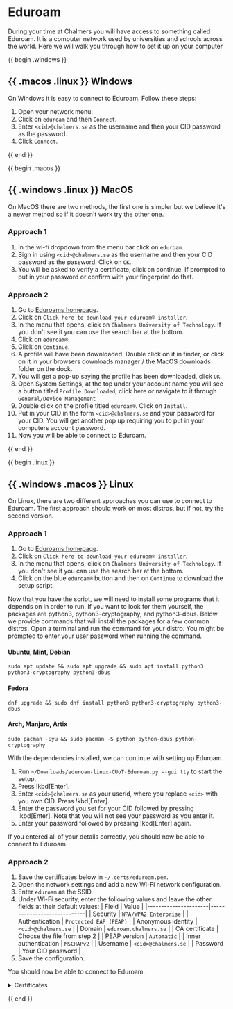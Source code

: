 # Eduroam

During your time at Chalmers you will have access to something called Eduroam.
It is a computer network used by universities and schools across the world.
Here we will walk you through how to set it up on your computer

{{ begin .windows }}

## {{ .macos .linux }} Windows

On Windows it is easy to connect to Eduroam. Follow these steps:

<!-- TODO: Verify that these steps are correct -->

1. Open your network menu.
2. Click on `eduroam` and then `Connect`.
3. Enter `<cid>@chalmers.se` as the username and then your CID password as the
   password.
4. Click `Connect`.

{{ end }}

{{ begin .macos }}

## {{ .windows .linux }} MacOS

On MacOS there are two methods, the first one is simpler but we believe it's a
newer method so if it doesn't work try the other one.

### Approach 1

1. In the wi-fi dropdown from the menu bar click on `eduroam`.
2. Sign in using `<cid>@chalmers.se` as the username and then your CID password
   as the password. Click on `OK`.
3. You will be asked to verify a certificate, click on continue. If prompted to
   put in your password or confirm with your fingerprint do that.

### Approach 2

1. Go to [Eduroams homepage](https://cat.eduroam.org).
2. Click on `Click here to download your eduroam® installer`.
3. In the menu that opens, click on `Chalmers University of Technology`. If you
   don't see it you can use the search bar at the bottom.
4. Click on `eduroam®`.
5. Click on `Continue`.
6. A profile will have been downloaded. Double click on it in finder, or click
   on it in your browsers downloads manager / the MacOS downloads folder on the
   dock.
7. You will get a pop-up saying the profile has been downloaded, click `OK`.
8. Open System Settings, at the top under your account name you will see a
   button titled `Profile Downloaded`, click here or navigate to it through
   `General/Device Management`
9. Double click on the profile titled `eduroam®`. Click on `Install`.
10. Put in your CID in the form `<cid>@chalmers.se` and your password for your
    CID. You will get another pop up requiring you to put in your computers
    account password.
11. Now you will be able to connect to Eduroam.

{{ end }}

{{ begin .linux }}

## {{ .windows .macos }} Linux

On Linux, there are two different approaches you can use to connect to Eduroam.
The first approach should work on most distros, but if not, try the second
version.

### Approach 1

1. Go to [Eduroams homepage](https://cat.eduroam.org).
2. Click on `Click here to download your eduroam® installer`.
3. In the menu that opens, click on `Chalmers University of Technology`. If you
   don't see it you can use the search bar at the bottom.
4. Click on the blue `eduroam®` button and then on `Continue` to download the
   setup script.

Now that you have the script, we will need to install some programs that it
depends on in order to run. If you want to look for them yourself, the packages
are python3, python3-cryptography, and python3-dbus. Below we provide commands
that will install the packages for a few common distros. Open a terminal and
run the command for your distro. You might be prompted to enter your user
password when running the command.

#### Ubuntu, Mint, Debian

```shell
sudo apt update && sudo apt upgrade && sudo apt install python3 python3-cryptography python3-dbus
```

#### Fedora

```shell
dnf upgrade && sudo dnf install python3 python3-cryptography python3-dbus
```

#### Arch, Manjaro, Artix

```shell
sudo pacman -Syu && sudo pacman -S python python-dbus python-cryptography
```

With the dependencies installed, we can continue with setting up Eduroam.

1. Run `~/Downloads/eduroam-linux-CUoT-Eduroam.py --gui tty` to start the
   setup.
2. Press !kbd[Enter].
3. Enter `<cid>@chalmers.se` as your userid, where you replace `<cid>` with you
   own CID. Press !kbd[Enter].
4. Enter the password you set for your CID followed by pressing !kbd[Enter].
   Note that you will not see your password as you enter it.
5. Enter your password followed by pressing !kbd[Enter] again.

If you entered all of your details correctly, you should now be able to connect
to Eduroam.

### Approach 2

1. Save the certificates below in `~/.certs/eduroam.pem`.
2. Open the network settings and add a new Wi-Fi network configuration.
3. Enter `eduroam` as the SSID.
4. Under Wi-Fi security, enter the following values and leave the other fields
   at their default values:
   | Field                | Value                       |
   |----------------------|-----------------------------|
   | Security             | `WPA/WPA2 Enterprise`       |
   | Authentication       | `Protected EAP (PEAP)`      |
   | Anonymous identity   | `<cid>@chalmers.se`         |
   | Domain               | `eduroam.chalmers.se`       |
   | CA certificate       | Choose the file from step 2 |
   | PEAP version         | `Automatic`                 |
   | Inner authentication | `MSCHAPv2`                  |
   | Username             | `<cid>@chalmers.se`         |
   | Password             | Your CID password           |
5. Save the configuration.

You should now be able to connect to Eduroam.

<details>
<summary>Certificates</summary>
<!-- mdbook turns of markdown completely when you use inline HTML, so this is
the HTML used for code blocks, except it somehow automatically inserts the copy
button. -->
<pre>
<code class="hljs">
-----BEGIN CERTIFICATE-----
MIIEMjCCAxqgAwIBAgIBATANBgkqhkiG9w0BAQUFADB7MQswCQYDVQQGEwJHQjEb
MBkGA1UECAwSR3JlYXRlciBNYW5jaGVzdGVyMRAwDgYDVQQHDAdTYWxmb3JkMRow
GAYDVQQKDBFDb21vZG8gQ0EgTGltaXRlZDEhMB8GA1UEAwwYQUFBIENlcnRpZmlj
YXRlIFNlcnZpY2VzMB4XDTA0MDEwMTAwMDAwMFoXDTI4MTIzMTIzNTk1OVowezEL
MAkGA1UEBhMCR0IxGzAZBgNVBAgMEkdyZWF0ZXIgTWFuY2hlc3RlcjEQMA4GA1UE
BwwHU2FsZm9yZDEaMBgGA1UECgwRQ29tb2RvIENBIExpbWl0ZWQxITAfBgNVBAMM
GEFBQSBDZXJ0aWZpY2F0ZSBTZXJ2aWNlczCCASIwDQYJKoZIhvcNAQEBBQADggEP
ADCCAQoCggEBAL5AnfRu4ep2hxxNRUSOvkbIgwadwSr+GB+O5AL686tdUIoWMQua
BtDFcCLNSS1UY8y2bmhGC1Pqy0wkwLxyTurxFa70VJoSCsN6sjNg4tqJVfMiWPPe
3M/vg4aijJRPn2jymJBGhCfHdr/jzDUsi14HZGWCwEiwqJH5YZ92IFCokcdmtet4
YgNW8IoaE+oxox6gmf049vYnMlhvB/VruPsUK6+3qszWY19zjNoFmag4qMsXeDZR
rOme9Hg6jc8P2ULimAyrL58OAd7vn5lJ8S3frHRNG5i1R8XlKdH5kBjHYpy+g8cm
ez6KJcfA3Z3mNWgQIJ2P2N7Sw4ScDV7oL8kCAwEAAaOBwDCBvTAdBgNVHQ4EFgQU
oBEKIz6W8Qfs4q8p74Klf9AwpLQwDgYDVR0PAQH/BAQDAgEGMA8GA1UdEwEB/wQF
MAMBAf8wewYDVR0fBHQwcjA4oDagNIYyaHR0cDovL2NybC5jb21vZG9jYS5jb20v
QUFBQ2VydGlmaWNhdGVTZXJ2aWNlcy5jcmwwNqA0oDKGMGh0dHA6Ly9jcmwuY29t
b2RvLm5ldC9BQUFDZXJ0aWZpY2F0ZVNlcnZpY2VzLmNybDANBgkqhkiG9w0BAQUF
AAOCAQEACFb8AvCb6P+k+tZ7xkSAzk/ExfYAWMymtrwUSWgEdujm7l3sAg9g1o1Q
GE8mTgHj5rCl7r+8dFRBv/38ErjHT1r0iWAFf2C3BUrz9vHCv8S5dIa2LX1rzNLz
Rt0vxuBqw8M0Ayx9lt1awg6nCpnBBYurDC/zXDrPbDdVCYfeU0BsWO/8tqtlbgT2
G9w84FoVxp7Z8VlIMCFlA2zs6SFz7JsDoeA3raAVGI/6ugLOpyypEBMs1OUIJqsi
l2D4kF501KKaU73yqWjgom7C12yxow+ev+to51byrvLjKzg6CYG1a4XXvi3tPxq3
smPi9WIsgtRqAEFQ8TmDn5XpNpaYbg==
-----END CERTIFICATE-----
-----BEGIN CERTIFICATE-----
MIIFgTCCBGmgAwIBAgIQOXJEOvkit1HX02wQ3TE1lTANBgkqhkiG9w0BAQwFADB7
MQswCQYDVQQGEwJHQjEbMBkGA1UECAwSR3JlYXRlciBNYW5jaGVzdGVyMRAwDgYD
VQQHDAdTYWxmb3JkMRowGAYDVQQKDBFDb21vZG8gQ0EgTGltaXRlZDEhMB8GA1UE
AwwYQUFBIENlcnRpZmljYXRlIFNlcnZpY2VzMB4XDTE5MDMxMjAwMDAwMFoXDTI4
MTIzMTIzNTk1OVowgYgxCzAJBgNVBAYTAlVTMRMwEQYDVQQIEwpOZXcgSmVyc2V5
MRQwEgYDVQQHEwtKZXJzZXkgQ2l0eTEeMBwGA1UEChMVVGhlIFVTRVJUUlVTVCBO
ZXR3b3JrMS4wLAYDVQQDEyVVU0VSVHJ1c3QgUlNBIENlcnRpZmljYXRpb24gQXV0
aG9yaXR5MIICIjANBgkqhkiG9w0BAQEFAAOCAg8AMIICCgKCAgEAgBJlFzYOw9sI
s9CsVw127c0n00ytUINh4qogTQktZAnczomfzD2p7PbPwdzx07HWezcoEStH2jnG
vDoZtF+mvX2do2NCtnbyqTsrkfjib9DsFiCQCT7i6HTJGLSR1GJk23+jBvGIGGqQ
Ijy8/hPwhxR79uQfjtTkUcYRZ0YIUcuGFFQ/vDP+fmyc/xadGL1RjjWmp2bIcmfb
IWax1Jt4A8BQOujM8Ny8nkz+rwWWNR9XWrf/zvk9tyy29lTdyOcSOk2uTIq3XJq0
tyA9yn8iNK5+O2hmAUTnAU5GU5szYPeUvlM3kHND8zLDU+/bqv50TmnHa4xgk97E
xwzf4TKuzJM7UXiVZ4vuPVb+DNBpDxsP8yUmazNt925H+nND5X4OpWaxKXwyhGNV
icQNwZNUMBkTrNN9N6frXTpsNVzbQdcS2qlJC9/YgIoJk2KOtWbPJYjNhLixP6Q5
D9kCnusSTJV882sFqV4Wg8y4Z+LoE53MW4LTTLPtW//e5XOsIzstAL81VXQJSdhJ
WBp/kjbmUZIO8yZ9HE0XvMnsQybQv0FfQKlERPSZ51eHnlAfV1SoPv10Yy+xUGUJ
5lhCLkMaTLTwJUdZ+gQek9QmRkpQgbLevni3/GcV4clXhB4PY9bpYrrWX1Uu6lzG
KAgEJTm4Diup8kyXHAc/DVL17e8vgg8CAwEAAaOB8jCB7zAfBgNVHSMEGDAWgBSg
EQojPpbxB+zirynvgqV/0DCktDAdBgNVHQ4EFgQUU3m/WqorSs9UgOHYm8Cd8rID
ZsswDgYDVR0PAQH/BAQDAgGGMA8GA1UdEwEB/wQFMAMBAf8wEQYDVR0gBAowCDAG
BgRVHSAAMEMGA1UdHwQ8MDowOKA2oDSGMmh0dHA6Ly9jcmwuY29tb2RvY2EuY29t
L0FBQUNlcnRpZmljYXRlU2VydmljZXMuY3JsMDQGCCsGAQUFBwEBBCgwJjAkBggr
BgEFBQcwAYYYaHR0cDovL29jc3AuY29tb2RvY2EuY29tMA0GCSqGSIb3DQEBDAUA
A4IBAQAYh1HcdCE9nIrgJ7cz0C7M7PDmy14R3iJvm3WOnnL+5Nb+qh+cli3vA0p+
rvSNb3I8QzvAP+u431yqqcau8vzY7qN7Q/aGNnwU4M309z/+3ri0ivCRlv79Q2R+
/czSAaF9ffgZGclCKxO/WIu6pKJmBHaIkU4MiRTOok3JMrO66BQavHHxW/BBC5gA
CiIDEOUMsfnNkjcZ7Tvx5Dq2+UUTJnWvu6rvP3t3O9LEApE9GQDTF1w52z97GA1F
zZOFli9d31kWTz9RvdVFGD/tSo7oBmF0Ixa1DVBzJ0RHfxBdiSprhTEUxOipakyA
vGp4z7h/jnZymQyd/teRCBaho1+V
-----END CERTIFICATE-----
-----BEGIN CERTIFICATE-----
MIIG5TCCBM2gAwIBAgIRANpDvROb0li7TdYcrMTz2+AwDQYJKoZIhvcNAQEMBQAw
gYgxCzAJBgNVBAYTAlVTMRMwEQYDVQQIEwpOZXcgSmVyc2V5MRQwEgYDVQQHEwtK
ZXJzZXkgQ2l0eTEeMBwGA1UEChMVVGhlIFVTRVJUUlVTVCBOZXR3b3JrMS4wLAYD
VQQDEyVVU0VSVHJ1c3QgUlNBIENlcnRpZmljYXRpb24gQXV0aG9yaXR5MB4XDTIw
MDIxODAwMDAwMFoXDTMzMDUwMTIzNTk1OVowRDELMAkGA1UEBhMCTkwxGTAXBgNV
BAoTEEdFQU5UIFZlcmVuaWdpbmcxGjAYBgNVBAMTEUdFQU5UIE9WIFJTQSBDQSA0
MIICIjANBgkqhkiG9w0BAQEFAAOCAg8AMIICCgKCAgEApYhi1aEiPsg9ZKRMAw9Q
r8Mthsr6R20VSfFeh7TgwtLQi6RSRLOh4or4EMG/1th8lijv7xnBMVZkTysFiPmT
PiLOfvz+QwO1NwjvgY+Jrs7fSoVA/TQkXzcxu4Tl3WHi+qJmKLJVu/JOuHud6mOp
LWkIbhODSzOxANJ24IGPx9h4OXDyy6/342eE6UPXCtJ8AzeumTG6Dfv5KVx24lCF
TGUzHUB+j+g0lSKg/Sf1OzgCajJV9enmZ/84ydh48wPp6vbWf1H0O3Rd3LhpMSVn
TqFTLKZSbQeLcx/l9DOKZfBCC9ghWxsgTqW9gQ7v3T3aIfSaVC9rnwVxO0VjmDdP
FNbdoxnh0zYwf45nV1QQgpRwZJ93yWedhp4ch1a6Ajwqs+wv4mZzmBSjovtV0mKw
d+CQbSToalEUP4QeJq4Udz5WNmNMI4OYP6cgrnlJ50aa0DZPlJqrKQPGL69KQQz1
2WgxvhCuVU70y6ZWAPopBa1ykbsttpLxADZre5cH573lIuLHdjx7NjpYIXRx2+QJ
URnX2qx37eZIxYXz8ggM+wXH6RDbU3V2o5DP67hXPHSAbA+p0orjAocpk2osxHKo
NSE3LCjNx8WVdxnXvuQ28tKdaK69knfm3bB7xpdfsNNTPH9ElcjscWZxpeZ5Iij8
lyrCG1z0vSWtSBsgSnUyG/sCAwEAAaOCAYswggGHMB8GA1UdIwQYMBaAFFN5v1qq
K0rPVIDh2JvAnfKyA2bLMB0GA1UdDgQWBBRvHTVJEGwy+lmgnryK6B+VvnF6DDAO
BgNVHQ8BAf8EBAMCAYYwEgYDVR0TAQH/BAgwBgEB/wIBADAdBgNVHSUEFjAUBggr
BgEFBQcDAQYIKwYBBQUHAwIwOAYDVR0gBDEwLzAtBgRVHSAAMCUwIwYIKwYBBQUH
AgEWF2h0dHBzOi8vc2VjdGlnby5jb20vQ1BTMFAGA1UdHwRJMEcwRaBDoEGGP2h0
dHA6Ly9jcmwudXNlcnRydXN0LmNvbS9VU0VSVHJ1c3RSU0FDZXJ0aWZpY2F0aW9u
QXV0aG9yaXR5LmNybDB2BggrBgEFBQcBAQRqMGgwPwYIKwYBBQUHMAKGM2h0dHA6
Ly9jcnQudXNlcnRydXN0LmNvbS9VU0VSVHJ1c3RSU0FBZGRUcnVzdENBLmNydDAl
BggrBgEFBQcwAYYZaHR0cDovL29jc3AudXNlcnRydXN0LmNvbTANBgkqhkiG9w0B
AQwFAAOCAgEAUtlC3e0xj/1BMfPhdQhUXeLjb0xp8UE28kzWE5xDzGKbfGgnrT2R
lw5gLIx+/cNVrad//+MrpTppMlxq59AsXYZW3xRasrvkjGfNR3vt/1RAl8iI31lG
hIg6dfIX5N4esLkrQeN8HiyHKH6khm4966IkVVtnxz5CgUPqEYn4eQ+4eeESrWBh
AqXaiv7HRvpsdwLYekAhnrlGpioZ/CJIT2PTTxf+GHM6cuUnNqdUzfvrQgA8kt1/
ASXx2od/M+c8nlJqrGz29lrJveJOSEMX0c/ts02WhsfMhkYa6XujUZLmvR1Eq08r
48/EZ4l+t5L4wt0DV8VaPbsEBF1EOFpz/YS2H6mSwcFaNJbnYqqJHIvm3PLJHkFm
EoLXRVrQXdCT+3wgBfgU6heCV5CYBz/YkrdWES7tiiT8sVUDqXmVlTsbiRNiyLs2
bmEWWFUl76jViIJog5fongEqN3jLIGTG/mXrJT1UyymIcobnIGrbwwRVz/mpFQo0
vBYIi1k2ThVh0Dx88BbF9YiP84dd8Fkn5wbE6FxXYJ287qfRTgmhePecPc73Yrzt
apdRcsKVGkOpaTIJP/l+lAHRLZxk/dUtyN95G++bOSQqnOCpVPabUGl2E/OEyFrp
Ipwgu2L/WJclvd6g+ZA/iWkLSMcpnFb+uX6QBqvD6+RNxul1FaB5iHY=
-----END CERTIFICATE-----
</code>
</pre>
</details>

{{ end }}
